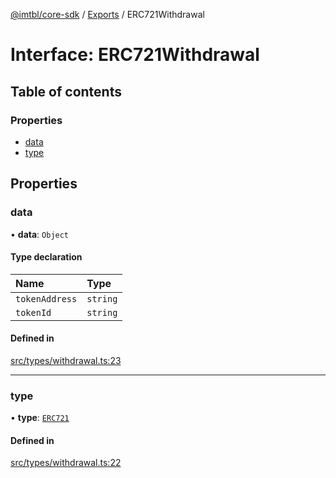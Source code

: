 [@imtbl/core-sdk](../README.md) / [Exports](../modules.md) / ERC721Withdrawal

# Interface: ERC721Withdrawal

## Table of contents

### Properties

- [data](ERC721Withdrawal.md#data)
- [type](ERC721Withdrawal.md#type)

## Properties

### data

• **data**: `Object`

#### Type declaration

| Name | Type |
| :------ | :------ |
| `tokenAddress` | `string` |
| `tokenId` | `string` |

#### Defined in

[src/types/withdrawal.ts:23](https://github.com/immutable/imx-core-sdk/blob/7204457/src/types/withdrawal.ts#L23)

___

### type

• **type**: [`ERC721`](../enums/TokenType.md#erc721)

#### Defined in

[src/types/withdrawal.ts:22](https://github.com/immutable/imx-core-sdk/blob/7204457/src/types/withdrawal.ts#L22)
